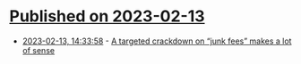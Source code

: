 # [Published on 2023-02-13](index.md)

* [2023-02-13, 14:33:58](https://news.ycombinator.com/item?id=34773841) - [A targeted crackdown on “junk fees” makes a lot of sense](https://www.slowboring.com/p/junk-fees)
